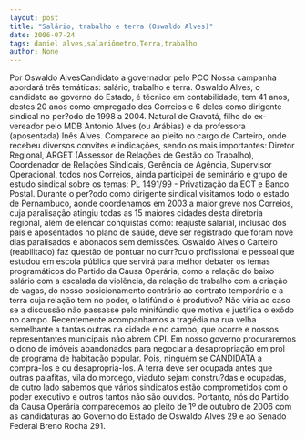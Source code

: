 ```yaml
---
layout: post
title: "Salário, trabalho e terra (Oswaldo Alves)"
date: 2006-07-24
tags: daniel alves,salariômetro,Terra,trabalho
author: None
---
```

Por Oswaldo AlvesCandidato a governador pelo PCO
Nossa campanha abordará três temáticas: salário, trabalho e terra. Oswaldo Alves, o candidato ao governo do Estado, é técnico em contabilidade, tem 41 anos, destes 20 anos como empregado dos Correios e 6 deles como dirigente sindical no per?odo de 1998 a 2004. 
Natural de Gravatá, filho do ex-vereador pelo MDB Antonio Alves (ou Arábias) e da professora (aposentada) Inês Alves. Comparece ao pleito no cargo de Carteiro, onde recebeu diversos convites e indicações, sendo os mais importantes: Diretor Regional, ARGET (Assessor de Relações de Gestão do Trabalho), Coordenador de Relações Sindicais, Gerência de Agência, Supervisor Operacional, todos nos Correios, ainda participei de seminário e grupo de estudo sindical sobre os temas: PL 1491/99 - Privatização da ECT e Banco Postal. 
Durante o per?odo como dirigente sindical visitamos todo o estado de Pernambuco, aonde coordenamos em 2003 a maior greve nos Correios, cuja paralisação atingiu todas as 15 maiores cidades desta diretoria regional, além de elencar conquistas como: reajuste salarial, inclusão dos pais e aposentados no plano de saúde, deve ser registrado que foram nove dias paralisados e abonados sem demissões.
Oswaldo Alves o Carteiro (reabilitado) faz questão de pontuar no curr?culo profissional e pessoal que estudou em escola pública que servirá para melhor debater os temas programáticos do Partido da Causa Operária, como a relação do baixo salário com a escalada da violência, da relação do trabalho com a criação de vagas, do nosso posicionamento contrário ao contrato temporário e a terra cuja relação tem no poder, o latifúndio é produtivo? 
Não viria ao caso se a discussão não passasse pelo minifúndio que motiva e justifica o exôdo no campo. Recentemente acompanhamos a tragédia na rua velha semelhante a tantas outras na cidade e no campo, que ocorre e nossos representantes municipais não abrem CPI. 
Em nosso governo procuraremos o dono de imóveis abandonados para negociar a desapropriação em prol de programa de habitação popular. Pois, ninguém se CANDIDATA a compra-los e ou desapropria-los. A terra deve ser ocupada antes que outras palafitas, vila do morcego, viaduto sejam constru?das e ocupadas, de outro lado sabemos que vários sindicatos estão comprometidos com o poder executivo e outros tantos não são ouvidos. 
Portanto, nós do Partido da Causa Operária comparecemos ao pleito de 1º de outubro de 2006 com as candidaturas ao Governo do Estado de Oswaldo Alves 29 e ao Senado Federal Breno Rocha 291. 